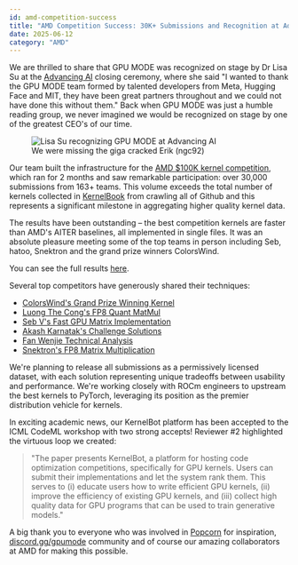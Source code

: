 ```yaml
---
id: amd-competition-success
title: "AMD Competition Success: 30K+ Submissions and Recognition at Advancing AI"
date: 2025-06-12
category: "AMD"
---
```


We are thrilled to share that GPU MODE was recognized on stage by Dr Lisa Su at the [Advancing AI](https://www.amd.com/en/corporate/events/advancing-ai.html) closing ceremony, where she said "I wanted to thank the GPU MODE team formed by talented developers from Meta, Hugging Face and MIT, they have been great partners throughout and we could not have done this without them." Back when GPU MODE was just a humble reading group, we never imagined we would be recognized on stage by one of the greatest CEO's of our time.

<figure>
  <img src="/static/images/lisa.jpeg" alt="Lisa Su recognizing GPU MODE at Advancing AI" />
  <figcaption>We were missing the giga cracked Erik (ngc92)</figcaption>
</figure>

Our team built the infrastructure for the [AMD $100K kernel competition](https://www.datamonsters.com/amd-developer-challenge-2025), which ran for 2 months and saw remarkable participation: over 30,000 submissions from 163+ teams. This volume exceeds the total number of kernels collected in [KernelBook](https://huggingface.co/datasets/GPUMODE/KernelBook) from crawling all of Github and this represents a significant milestone in aggregating higher quality kernel data.

The results have been outstanding – the best competition kernels are faster than AMD's AITER baselines, all implemented in single files. It was an absolute pleasure meeting some of the top teams in person including Seb, hatoo, Snektron and the grand prize winners ColorsWind.

You can see the full results [here](https://www.gpumode.com/).

Several top competitors have generously shared their techniques:

- [ColorsWind's Grand Prize Winning Kernel](https://github.com/ColorsWind/AMD-Developer-Challenge-2025)
- [Luong The Cong's FP8 Quant MatMul](https://github.com/luongthecong123/fp8-quant-matmul)
- [Seb V's Fast GPU Matrix Implementation](https://seb-v.github.io/optimization/update/2025/01/20/Fast-GPU-Matrix-multiplication.html)
- [Akash Karnatak's Challenge Solutions](https://akashkarnatak.github.io/amd-challenge/)
- [Fan Wenjie Technical Analysis](https://www.bilibili.com/read/cv41954307/?opus_fallback=1)
- [Snektron's FP8 Matrix Multiplication](https://github.com/Snektron/gpumode-amd-fp8-mm)

We're planning to release all submissions as a permissively licensed dataset, with each solution representing unique tradeoffs between usability and performance. We're working closely with ROCm engineers to upstream the best kernels to PyTorch, leveraging its position as the premier distribution vehicle for kernels.

In exciting academic news, our KernelBot platform has been accepted to the ICML CodeML workshop with two strong accepts! Reviewer #2 highlighted the virtuous loop we created:
> "The paper presents KernelBot, a platform for hosting code optimization competitions, specifically for GPU kernels. Users can submit their implementations and let the system rank them. This serves to (i) educate users how to write efficient GPU kernels, (ii) improve the efficiency of existing GPU kernels, and (iii) collect high quality data for GPU programs that can be used to train generative models."

A big thank you to everyone who was involved in [Popcorn](https://gpu-mode.github.io/popcorn/) for inspiration, [discord.gg/gpumode](https://discord.gg/gpumode) community and of course our amazing collaborators at AMD for making this possible.
